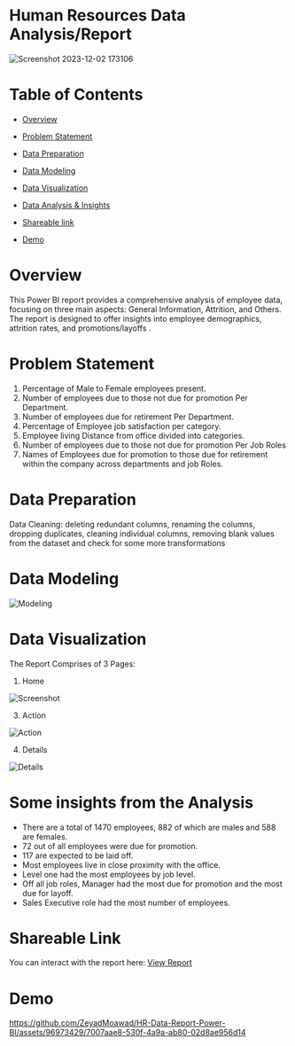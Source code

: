 # Human Resources Data Analysis/Report
![Screenshot 2023-12-02 173106](https://github.com/ZeyadMoawad/HR-Data-Report-Power-BI/assets/96973429/e52c8da9-b545-4be6-85e8-2e1eeb2294de)

# Table of Contents
 - [Overview](https://github.com/ZeyadMoawad/HR-Data-Report-Power-BI/blob/main/README.md#overview)
 
 - [Problem Statement](https://github.com/ZeyadMoawad/HR-Data-Report-Power-BI/blob/main/README.md#problem-statement)
 
 - [Data Preparation](https://github.com/ZeyadMoawad/HR-Data-Report-Power-BI/tree/main#data-preparation)
   
 - [Data Modeling](https://github.com/ZeyadMoawad/HR-Data-Report-Power-BI/blob/main/README.md#data-modeling)
   
 
 - [Data Visualization](https://github.com/ZeyadMoawad/HR-Data-Report-Power-BI/blob/main/README.md#data-visualization)
 
 - [Data Analysis & Insights](https://github.com/ZeyadMoawad/HR-Data-Report-Power-BI/blob/main/README.md#some-insights-from-the-analysis)
 
 - [Shareable link](https://github.com/ZeyadMoawad/HR-Data-Report-Power-BI/blob/main/README.md#shareable-link)
   
 - [Demo](https://github.com/ZeyadMoawad/HR-Data-Report-Power-BI/blob/main/README.md#demo)
# Overview
This Power BI report provides a comprehensive analysis of employee data, focusing on three main aspects: General Information, Attrition, and Others. The report is designed to offer insights into employee demographics, attrition rates, and promotions/layoffs .
# Problem Statement
1. Percentage of Male to Female employees present.
2. Number of employees due to those not due for promotion Per Department.
3. Number of employees due for retirement Per Department.
4. Percentage of Employee job satisfaction per category.
5. Employee living Distance from office divided into categories.
6. Number of employees due to those not due for promotion Per Job Roles
7. Names of Employees due for promotion to those due for retirement within the company across departments and job Roles.
# Data Preparation
Data Cleaning: deleting redundant columns, renaming the columns, dropping duplicates, cleaning individual columns, removing blank values from the dataset and check for some more transformations
# Data Modeling
![Modeling](https://github.com/ZeyadMoawad/HR-Data-Report-Power-BI/assets/96973429/f6758415-85c4-42d5-8c25-681a9e4b089b)

# Data Visualization
The Report Comprises of 3 Pages:
1. Home

![Screenshot](https://github.com/ZeyadMoawad/HR-Data-Report-Power-BI/assets/96973429/92a74f25-013a-4a71-b5cc-0965c0c9aade)

3. Action

![Action](https://github.com/ZeyadMoawad/HR-Data-Report-Power-BI/assets/96973429/3553924a-43bc-4895-9e4a-d39bf0b07202)

4. Details

![Details](https://github.com/ZeyadMoawad/HR-Data-Report-Power-BI/assets/96973429/74497be8-5f0f-4dc6-9db8-791e5d61d90e)



# Some insights from the Analysis
- There are a total of 1470 employees, 882 of which are males and 588 are females.
- 72 out of all employees were due for promotion.
- 117 are expected to be laid off.
- Most employees live in close proximity with the office.
- Level one had the most employees by job level.
- Off all job roles, Manager had the most due for promotion and the most due for layoff.
- Sales Executive role had the most number of employees.

# Shareable Link
You can interact with the report here:
[View Report]() 
# Demo
https://github.com/ZeyadMoawad/HR-Data-Report-Power-BI/assets/96973429/7007aae8-530f-4a9a-ab80-02d8ae956d14


